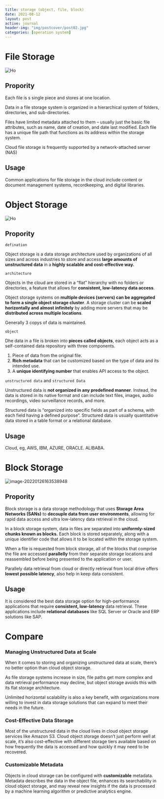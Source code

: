 ```yaml
---
title: storage (object, file, block)
date: 2021-08-12
layout: post
active: journal
header-img: "img/postcover/post02.jpg"
categories: [operation system]
---
```


# File Storage


![Ho](https://github.com/NLGithubWP/tech-notebook/raw/master/img/a_img_store/image-20220126160919484.png)

## Propority

Each file is s single piece and stores at one location. 

Data in a file storage system is organized in a hierarchical system of folders, directories, and sub-directories.

Files have limited metadata attached to them – usually just the basic file attributes, such as name, date of creation, and date last modified. Each file has a unique file path that functions as its address within the storage system. 

Cloud file storage is frequently supported by a network-attached server (NAS)

## Usage

Common applications for file storage in the cloud include content or document management systems, recordkeeping, and digital libraries.

# Object Storage

![Ho](https://github.com/NLGithubWP/tech-notebook/raw/master/img/a_img_store/image-20220126160230863.png)


## Propority

`defination`

Object storage is a data storage architecture used by organizations of all sizes and across industries to store and access **large amounts of unstructured data** in a **highly scalable and cost-effective way.**

`architecture`

Objects in the cloud are stored in a “flat” hierarchy with no folders or directories, a feature that allows for **consistent, low-latency data access**.

Object storage systems on **multiple devices (servers) can be aggregated to form a single object storage cluster**. A storage cluster can be **scaled horizontally and almost infinitely** by adding more servers that may be **distributed across multiple locations**. 

Generally 3 copys of data is maintained. 

`object`

Dhe data in a file is broken into **pieces called objects**, each object acts as a self-contained data repository with three components.

1. Piece of data from the original file.
2. **Rich metadata** that can be customized based on the type of data and its intended use.
3. A **unique identifying number** that enables API access to the object.

`unstructured data` and `structured Data`

Unstructured data is **not organized in any predefined manner**. Instead, the data is stored in its native format and can include text files, images, audio recordings, video surveillance records, and more.

Structured data is “organized into specific fields as part of a schema, with each field having a defined purpose”. Structured data is usually quantitative data stored in a table format or a relational database.

## Usage

Cloud, eg, AWS, IBM, AZURE, ORACLE. ALIBABA.

# Block Storage

![image-20220126163538948](https://github.com/NLGithubWP/tech-notebook/raw/master/img/a_img_store/image-20220126163538948.png)

## Propority

Block storage is a data storage methodology that uses **Storage Area Networks (SANs)** to **decouple data from user environments**, allowing for rapid data access and ultra low-latency data retrieval in the cloud. 

In a block storage system, data in files are separated into **uniformly-sized chunks known as blocks.** Each block is stored separately, along with a unique identifier code that allows it to be located within the storage system. 

When a file is requested from block storage, all of the blocks that comprise the file are accessed **parallelly** from their separate storage locations and reassembled before being presented to the application or user.

Parallely data retrieval from cloud or directly retrieval from local drive offers **lowest possible latency**, also help in keep data consistent. 

## Usage

It is considered the best data storage option for high-performance applications that require **consistent, low-latency** data retrieval. These applications include **relational databases** like SQL Server or Oracle and ERP solutions like SAP.

# Compare

### Managing Unstructured Data at Scale

When it comes to storing and organizing unstructured data at scale, there’s no better option than cloud object storage. 

As file storage systems increase in size, file paths get more complex and data retrieval performance may decline, but object storage avoids this with its flat storage architecture.

Unlimited horizontal scalability is also a key benefit, with organizations more willing to invest in data storage solutions that can expand to meet their needs in the future.

### Cost-Effective Data Storage

Most of the unstructured data in the cloud lives in cloud object storage services like Amazon S3. Cloud object storage doesn’t just perform well at scale, it’s also cost-effective with different storage tiers available based on how frequently the data is accessed and how quickly it may need to be recovered.

### Customizable Metadata

Objects in cloud storage can be configured with **customizable** metadata. Metadata describes the data in the object file, enhances its searchability in cloud object storage, and may reveal new insights if the data is processed by a machine learning algorithm or predictive analytics engine.

